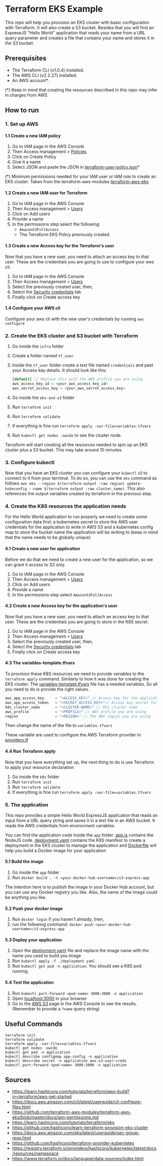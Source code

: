 # Terraform EKS Example

This repo will help you provision an EKS cluster with basic configuration with Terraform. It will also create a S3 bucket. Besides that you will find an ExpreseJS "Hello World" application that reads your name from a URL query parameter and creates a file that contains your name and stores it in the S3 bucket.

## Prerequisites

* The Terraform CLI (v1.0.4) installed.
* The AWS CLI (v2.2.27) installed.
* An AWS account*.

(*) Keep in mind that creating the resources described in this repo may infer in charges from AWS

## How to run

### 1. Set up AWS

#### 1.1 Create a new IAM policy

1. Go to IAM page in the AWS Console
2. Then Access management > [Policies](https://console.aws.amazon.com/iamv2/home?#/policies)
3. Click on Create Policy
4. Give it a name
5. Select JSON and paste the JSON in [terraform-user-policy.json](./terraform-user-policy.json)*

(*) Minimum permissions needed for your IAM user or IAM role to create an EKS cluster. Taken from the terraform-aws-modules [terraform-aws-eks](https://github.com/terraform-aws-modules/terraform-aws-eks/blob/master/docs/iam-permissions.md)

#### 1.2 Create a new IAM user for Terraform

1. Go to IAM page in the AWS Console
2. Then Access management > [Users](https://console.aws.amazon.com/iam/home#/users)
3. Click on Add users
4. Provide a name
5. In the permissions step select the following:
    * `AmazonS3FullAccess`
    * The Terraform EKS Policy previously created

#### 1.3 Create a new Access key for the Terraform's user

Now that you have a new user, you need to attach an access key to that user. These are the credentials you are going to use to configure your aws cli.

1. Go to IAM page in the AWS Console
2. Then Access management > [Users](https://console.aws.amazon.com/iam/home#/users)
3. Select the previously created user, then,
4. Select the [Security credentials](https://console.aws.amazon.com/iam/home#/users/terraform?section=security_credentials) tab
5. Finally click on Create access key

#### 1.4 Configure your AWS cli

Configure your aws cli with the new user's credentials by running `aws configure`

### 2. Create the EKS cluster and S3 bucket with Terraform

1. Go inside the `infra` folder
2. Create a folder named `tf_user`
3. Inside the `tf_user` folder create a text file named `credentials` and past your Access key details. It should look like this:

    ```Javascript
    [default] // Replace this with the AWS profile you are using
    aws_access_key_id = <your_aws_access_key_id>
    aws_secret_access_key = <your_aws_secret_access_key>
    ```

4. Go inside the `eks-and-s3` folder
5. Run `terraform init`
6. Run `terraform validate`
7. If everything is fine run `terraform apply -var-file=variables.tfvars`
8. Run `kubectl get nodes -owide` to see the cluster node.

Terraform will start creating all the resources needed to spin up an EKS cluster plus a S3 bucket. This may take around 10 minutes.

### 3. Configure kubectl

Now that you have an EKS cluster you can configure your `kubectl` cli to connect to it from your terminal. To do so, you can use the `eks` command as follows `aws eks --region $(terraform output -raw region) update-kubeconfig --name $(terraform output -raw cluster_name)`. This also references the output variables created by terraform in the previous step.

### 4. Create the K8S resources the application needs

For the Hello World application to run properly we need to create some configuration data first: a kubernetes secret to store the AWS user credentials for the application to write in AWS S3 and a kubernetes config map to store the bucket name the application will be writing to (keep in mind that the name needs to be globally unique)

#### 4.1 Create a new user for application

Before we do that we need to create a new user for the application, so we can grant it access to S3 only.

1. Go to IAM page in the AWS Console
2. Then Access management > [Users](https://console.aws.amazon.com/iam/home#/users)
3. Click on Add users
4. Provide a name
5. In the permissions step select `AmazonS3FullAccess`

#### 4.2 Create a new Access key for the application's user

Now that you have a new user, you need to attach an access key to that user. These are the credentials you are going to store in the K8S secret.

1. Go to IAM page in the AWS Console
2. Then Access management > [Users](https://console.aws.amazon.com/iam/home#/users)
3. Select the previously created user, then,
4. Select the [Security credentials](https://console.aws.amazon.com/iam/home#/users/terraform?section=security_credentials) tab
5. Finally click on Create access key

#### 4.3 The variables-template.tfvars

To provision these K8S resources we need to provide variables to the `terraform apply` command. Similarly to how it was done for creating the EKS cluster.
The [variables-template.tfvars](./infra/k8s/variables-template.tfvars) file has a needed variables. So all you need to do is provide the right values.

```Javascript
aws_app_access_key     = "<ACCESS_KEY>" // Access key for the application's user
aws_app_access_token   = "<SECRET_ACCESS_KEY>"// Access key secret for the application's user
k8s_cluster_name       = "<CLUSTER_NAME>" // EKS cluster name
aws_profile            = "<PROFILE>" // AWS profile you are using
region                 = "<REGION>" // The AWS region you are using
```

Then change the name of the file to `variables.tfvars`

These variable are used to configure the AWS Terraform provider in [providers.tf](./infra/k8s/providers.tf)

#### 4.4 Run Terraform apply

Now that you have everything set up, the next thing to do is use Terraform to apply your resource declaration

1. Go inside the `k8s` folder
2. Run `terraform init`
3. Run `terraform validate`
4. If everything is fine run `terraform apply -var-file=variables.tfvars`

### 5. The application

This repo provides a simple Hello World ExpressJS application that reads an input from a URL query string and saves it in a text file in an AWS bucket. It reads the AWS credentials from environment variables.

You can find the application code inside the `app` folder. [app.js](./app/app.js) contains the NodeJS code. [deployment.yaml](./app/deployment.yaml) contains the K8S manifest to create a deployment in the EKS cluster to manage the application and [Dockerfile](./app/Dockerfile) will help you build a Docker image for your application

#### 5.1 Build the image

1. Go inside the `app` folder
2. Run `docker build . -t <your-docker-hub-username>/s3-express-app`

The intention here is to publish the image in your Docker Hub account, but you can use any Docker registry you like. Also, the name of the image could be anything you like.

#### 5.2 Push your docker image

1. Run `docker login` if you haven't already, then,
2. run the following command:
`docker push <your-docker-hub-username>/s3-express-app`

#### 5.3 Deploy your application

1. Open the [deployment.yaml](./app/deployment.yaml) file and replace the image name with the name you used to build you image
2. Run `kubectl apply -f ./deployment.yaml`
3. Run `kubectl get pod -n application`. You should see a K8S pod running.

#### 5.4 Test the application

1. Run `kubectl port-forward <pod-name> 3000:3000 -n application`
2. Open [localhost:3000](http://localhost:3000?name=EKS-Terraform-Example) in your browser
3. Go to the [AWS S3](https://s3.console.aws.amazon.com/s3/home) page in the AWS Console to see the results. (Remember to provide a `?name` query string)

## Useful Commands

```Shell
terraform init
terraform validate
terraform apply -var-file=variables.tfvars
kubectl get nodes -owide
kubectl get pod -n application
kubectl describe configmap app-config -n application
kubectl describe secret -n application aws-s3-user-creds
kubectl port-forward <pod-name> 3000:3000 -n application
```

## Sources

* https://learn.hashicorp.com/tutorials/terraform/aws-build?in=terraform/aws-get-started
* https://docs.aws.amazon.com/cli/latest/userguide/cli-configure-files.html
* https://github.com/terraform-aws-modules/terraform-aws-eks/blob/master/docs/iam-permissions.md
* https://learn.hashicorp.com/tutorials/terraform/eks
* https://github.com/hashicorp/learn-terraform-provision-eks-cluster
* https://docs.aws.amazon.com/eks/latest/userguide/sec-group-reqs.html
* https://github.com/hashicorp/terraform-provider-kubernetes
* https://registry.terraform.io/providers/hashicorp/kubernetes/latest/docs/resources/namespace
* https://www.terraform.io/docs/language/data-sources/index.html